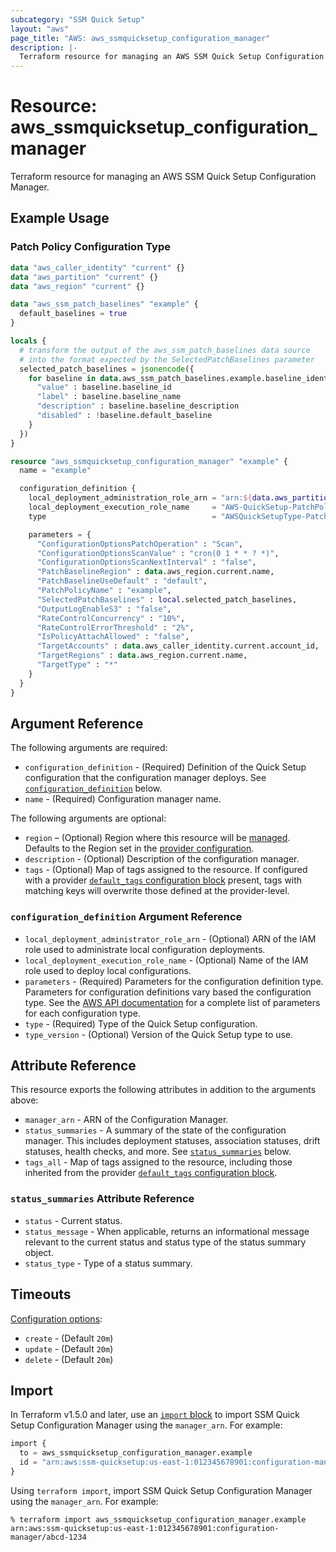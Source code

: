 ```yaml
---
subcategory: "SSM Quick Setup"
layout: "aws"
page_title: "AWS: aws_ssmquicksetup_configuration_manager"
description: |-
  Terraform resource for managing an AWS SSM Quick Setup Configuration Manager.
---
```

# Resource: aws_ssmquicksetup_configuration_manager

Terraform resource for managing an AWS SSM Quick Setup Configuration Manager.

## Example Usage

### Patch Policy Configuration Type

```terraform
data "aws_caller_identity" "current" {}
data "aws_partition" "current" {}
data "aws_region" "current" {}

data "aws_ssm_patch_baselines" "example" {
  default_baselines = true
}

locals {
  # transform the output of the aws_ssm_patch_baselines data source
  # into the format expected by the SelectedPatchBaselines parameter
  selected_patch_baselines = jsonencode({
    for baseline in data.aws_ssm_patch_baselines.example.baseline_identities : baseline.operating_system => {
      "value" : baseline.baseline_id
      "label" : baseline.baseline_name
      "description" : baseline.baseline_description
      "disabled" : !baseline.default_baseline
    }
  })
}

resource "aws_ssmquicksetup_configuration_manager" "example" {
  name = "example"

  configuration_definition {
    local_deployment_administration_role_arn = "arn:${data.aws_partition.current.partition}:iam::${data.aws_caller_identity.current.account_id}:role/AWS-QuickSetup-PatchPolicy-LocalAdministrationRole"
    local_deployment_execution_role_name     = "AWS-QuickSetup-PatchPolicy-LocalExecutionRole"
    type                                     = "AWSQuickSetupType-PatchPolicy"

    parameters = {
      "ConfigurationOptionsPatchOperation" : "Scan",
      "ConfigurationOptionsScanValue" : "cron(0 1 * * ? *)",
      "ConfigurationOptionsScanNextInterval" : "false",
      "PatchBaselineRegion" : data.aws_region.current.name,
      "PatchBaselineUseDefault" : "default",
      "PatchPolicyName" : "example",
      "SelectedPatchBaselines" : local.selected_patch_baselines,
      "OutputLogEnableS3" : "false",
      "RateControlConcurrency" : "10%",
      "RateControlErrorThreshold" : "2%",
      "IsPolicyAttachAllowed" : "false",
      "TargetAccounts" : data.aws_caller_identity.current.account_id,
      "TargetRegions" : data.aws_region.current.name,
      "TargetType" : "*"
    }
  }
}
```

## Argument Reference

The following arguments are required:

* `configuration_definition` - (Required) Definition of the Quick Setup configuration that the configuration manager deploys. See [`configuration_definition`](#configuration_definition-argument-reference) below.
* `name` - (Required) Configuration manager name.

The following arguments are optional:

* `region` – (Optional) Region where this resource will be [managed](https://docs.aws.amazon.com/general/latest/gr/rande.html#regional-endpoints). Defaults to the Region set in the [provider configuration](https://registry.terraform.io/providers/hashicorp/aws/latest/docs#aws-configuration-reference).
* `description` - (Optional) Description of the configuration manager.
* `tags` - (Optional) Map of tags assigned to the resource. If configured with a provider [`default_tags` configuration block](/docs/providers/aws/index.html#default_tags-configuration-block) present, tags with matching keys will overwrite those defined at the provider-level.

### `configuration_definition` Argument Reference

* `local_deployment_administrator_role_arn` - (Optional) ARN of the IAM role used to administrate local configuration deployments.
* `local_deployment_execution_role_name` - (Optional) Name of the IAM role used to deploy local configurations.
* `parameters` - (Required) Parameters for the configuration definition type. Parameters for configuration definitions vary based the configuration type. See the [AWS API documentation](https://docs.aws.amazon.com/quick-setup/latest/APIReference/API_ConfigurationDefinitionInput.html) for a complete list of parameters for each configuration type.
* `type` - (Required) Type of the Quick Setup configuration.
* `type_version` - (Optional) Version of the Quick Setup type to use.

## Attribute Reference

This resource exports the following attributes in addition to the arguments above:

* `manager_arn` - ARN of the Configuration Manager.
* `status_summaries` - A summary of the state of the configuration manager. This includes deployment statuses, association statuses, drift statuses, health checks, and more. See [`status_summaries`](#status_summaries-attribute-reference) below.
* `tags_all` - Map of tags assigned to the resource, including those inherited from the provider [`default_tags` configuration block](https://registry.terraform.io/providers/hashicorp/aws/latest/docs#default_tags-configuration-block).

### `status_summaries` Attribute Reference

* `status` - Current status.
* `status_message` - When applicable, returns an informational message relevant to the current status and status type of the status summary object.
* `status_type` - Type of a status summary.

## Timeouts

[Configuration options](https://developer.hashicorp.com/terraform/language/resources/syntax#operation-timeouts):

* `create` - (Default `20m`)
* `update` - (Default `20m`)
* `delete` - (Default `20m`)

## Import

In Terraform v1.5.0 and later, use an [`import` block](https://developer.hashicorp.com/terraform/language/import) to import SSM Quick Setup Configuration Manager using the `manager_arn`. For example:

```terraform
import {
  to = aws_ssmquicksetup_configuration_manager.example
  id = "arn:aws:ssm-quicksetup:us-east-1:012345678901:configuration-manager/abcd-1234"
}
```

Using `terraform import`, import SSM Quick Setup Configuration Manager using the `manager_arn`. For example:

```console
% terraform import aws_ssmquicksetup_configuration_manager.example arn:aws:ssm-quicksetup:us-east-1:012345678901:configuration-manager/abcd-1234
```
